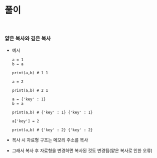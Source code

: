 # 풀이

<br>

### 얕은 복사와 깊은 복사

- 예시

  ```
  a = 1
  b = a

  print(a,b) # 1 1

  a = 2

  print(a,b) # 2 1

  a = {'key' : 1}
  b = a

  print(a,b) # {'key' : 1} {'key' : 1}

  a['key'] = 2

  print(a,b) # {'key' : 2} {'key' : 2}
  ```

- 복사 시 자료형 구조는 메모리 주소를 복사

- 그래서 복사 후 자료형을 변경하면 복사된 것도 변경됨(얕은 복사로 인한 오류)
